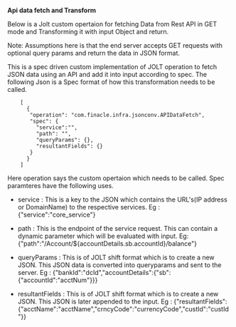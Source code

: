 **Api data fetch and Transform**

Below is a Jolt custom opertaion for fetching Data from Rest API in GET mode and Transforming it with input Object and return.

Note: Assumptions here is that the end server accepts GET requests with optional query params and return the data in JSON format.

 This is a spec driven custom implementation of JOLT operation to fetch JSON data using an API and add it into input according to spec. 
 The following Json is a Spec format of how this transformation needs to be called.
```
    [
      {
       "operation": "com.finacle.infra.jsonconv.APIDataFetch",
       "spec": {
         "service":"",
         "path": "",
         "queryParams": {},
         "resultantFields": {}
       }
      }
    ]
```
   
Here operation says the custom opertaion which needs to be called.
Spec paramteres have the following uses.

- service : This is a key to the JSON which contains the URL's(IP address or DomainName) to the respective services.
Eg : {"service":"core_service"}

- path : This is the endpoint of the service request. This can contain a dynamic parameter which will be evaluated with input.
Eg: {"path":"/Account/${accountDetails.sb.accountId}/balance"} 

- queryParams : This is of JOLT shift format which is to create a new JSON. This JSON data is converted into queryparams and sent to the server.
Eg : {"bankId":"dcId","accountDetails":{"sb":{"accountId":"acctNum"}}}

- resultantFields : This is of JOLT shift format which is to create a new JSON. This JSON is later appended to the input. 
Eg : {"resultantFields":{"acctName":"acctName","crncyCode":"currencyCode","custId":"custId"}}
